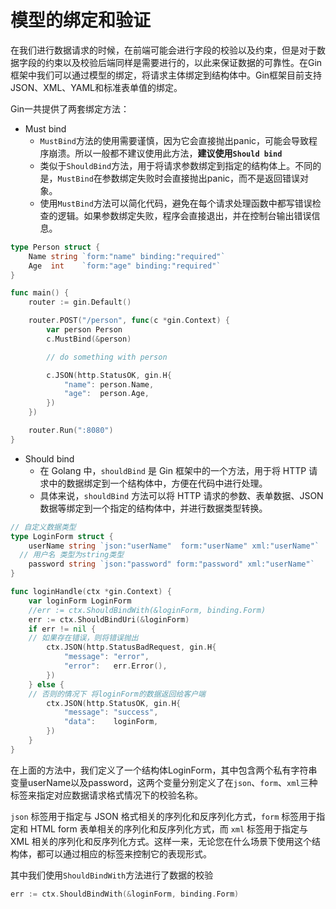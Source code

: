 # 模型的绑定和验证

在我们进行数据请求的时候，在前端可能会进行字段的校验以及约束，但是对于数据字段的约束以及校验后端同样是需要进行的，以此来保证数据的可靠性。在Gin框架中我们可以通过模型的绑定，将请求主体绑定到结构体中。Gin框架目前支持JSON、XML、YAML和标准表单值的绑定。

Gin一共提供了两套绑定方法：

- Must bind
  - `MustBind`方法的使用需要谨慎，因为它会直接抛出panic，可能会导致程序崩溃。所以一般都不建议使用此方法，**建议使用`Should bind`**
  - 类似于`ShouldBind`方法，用于将请求参数绑定到指定的结构体上。不同的是，`MustBind`在参数绑定失败时会直接抛出panic，而不是返回错误对象。
  - 使用`MustBind`方法可以简化代码，避免在每个请求处理函数中都写错误检查的逻辑。如果参数绑定失败，程序会直接退出，并在控制台输出错误信息。

```go
type Person struct {
    Name string `form:"name" binding:"required"`
    Age  int    `form:"age" binding:"required"`
}

func main() {
    router := gin.Default()

    router.POST("/person", func(c *gin.Context) {
        var person Person
        c.MustBind(&person)

        // do something with person

        c.JSON(http.StatusOK, gin.H{
            "name": person.Name,
            "age":  person.Age,
        })
    })

    router.Run(":8080")
}
```

- Should bind
  - 在 Golang 中，`shouldBind` 是 Gin 框架中的一个方法，用于将 HTTP 请求中的数据绑定到一个结构体中，方便在代码中进行处理。
  - 具体来说，`shouldBind` 方法可以将 HTTP 请求的参数、表单数据、JSON 数据等绑定到一个指定的结构体中，并进行数据类型转换。

```go
// 自定义数据类型
type LoginForm struct {
	userName string `json:"userName"  form:"userName" xml:"userName"`
  // 用户名 类型为string类型 
	password string `json:"password" form:"password" xml:"userName"`
}

func loginHandle(ctx *gin.Context) {
	var loginForm LoginForm
	//err := ctx.ShouldBindWith(&loginForm, binding.Form)
	err := ctx.ShouldBindUri(&loginForm)
	if err != nil {
    // 如果存在错误，则将错误抛出
		ctx.JSON(http.StatusBadRequest, gin.H{
			"message": "error",
			"error":   err.Error(),
		})
	} else {
    // 否则的情况下 将loginForm的数据返回给客户端
		ctx.JSON(http.StatusOK, gin.H{
			"message": "success",
			"data":    loginForm,
		})
	}
}
```

在上面的方法中，我们定义了一个结构体LoginForm，其中包含两个私有字符串变量userName以及password，这两个变量分别定义了在`json`、`form`、`xml`三种标签来指定对应数据请求格式情况下的校验名称。

`json` 标签用于指定与 JSON 格式相关的序列化和反序列化方式，`form` 标签用于指定和 HTML form 表单相关的序列化和反序列化方式，而 `xml` 标签用于指定与 XML 相关的序列化和反序列化方式。这样一来，无论您在什么场景下使用这个结构体，都可以通过相应的标签来控制它的表现形式。

其中我们使用`ShouldBindWith`方法进行了数据的校验

```go
err := ctx.ShouldBindWith(&loginForm, binding.Form)
```

